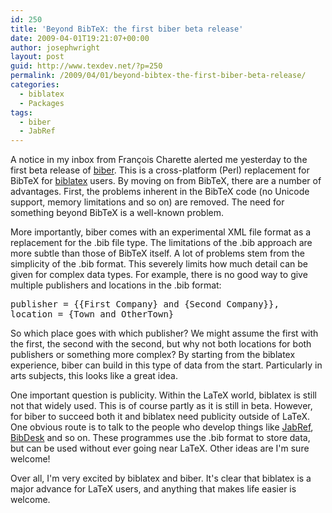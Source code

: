 ```yaml
---
id: 250
title: 'Beyond BibTeX: the first biber beta release'
date: 2009-04-01T19:21:07+00:00
author: josephwright
layout: post
guid: http://www.texdev.net/?p=250
permalink: /2009/04/01/beyond-bibtex-the-first-biber-beta-release/
categories:
  - biblatex
  - Packages
tags:
  - biber
  - JabRef
---
```

A notice in my inbox from François Charette alerted me yesterday to the first beta release of <a title="A BibTeX replacement for users of biblatex" href="http://biblatex-biber.sourceforge.net/">biber</a>. This is a cross-platform (Perl) replacement for BibTeX for <a title="Bibliographies in LaTeX using BibTeX for sorting only" href="http://www.ctan.org/pkg/biblatex">biblatex</a> users. By moving on from BibTeX, there are a number of advantages. First, the problems inherent in the BibTeX code (no Unicode support, memory limitations and so on) are removed. The need for something beyond BibTeX is a well-known problem.

More importantly, biber comes with an experimental XML file format as a replacement for the .bib file type. The limitations of the .bib approach are more subtle than those of BibTeX itself. A lot of problems stem from the simplicity of the .bib format. This severely limits how much detail can be given for complex data types. For example, there is no good way to give multiple publishers and locations in the .bib format:
<pre>publisher = {{First Company} and {Second Company}},
location = {Town and OtherTown}</pre>
So which place goes with which publisher? We might assume the first with the first, the second with the second, but why not both locations for both publishers or something more complex? By starting from the biblatex experience, biber can build in this type of data from the start. Particularly in arts subjects, this looks like a great idea.

One important question is publicity. Within the LaTeX world, biblatex is still not that widely used. This is of course partly as it is still in beta. However, for biber to succeed both it and biblatex need publicity outside of LaTeX. One obvious route is to talk to the people who develop things like <a title="JabRef reference manager" href="http://jabref.sourceforge.net/">JabRef</a>, <a title="BibDesk" href="http://bibdesk.sourceforge.net/">BibDesk</a> and so on. These programmes use the .bib format to store data, but can be used without ever going near LaTeX. Other ideas are I'm sure welcome!

Over all, I'm very excited by biblatex and biber. It's clear that biblatex is a major advance for LaTeX users, and anything that makes life easier is welcome.